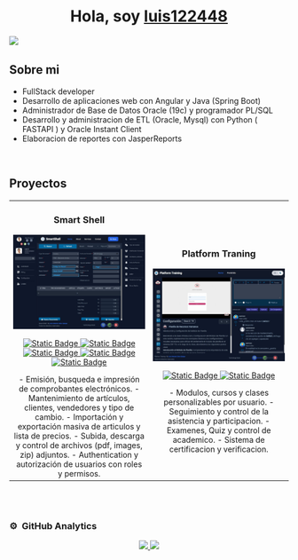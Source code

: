 <div align="center">
<h1 align="center">Hola, soy <a href="https://aristi.dev">luis122448</a></h1>
</div>
<img src="https://i.imgur.com/weNbhGZ.png">

## Sobre mi

- FullStack developer
- Desarrollo de aplicaciones web con Angular y Java (Spring Boot)
- Administrador de Base de Datos Oracle (19c) y programador PL/SQL
- Desarrollo y administracion de ETL (Oracle, Mysql) con Python ( FASTAPI ) y Oracle Instant Client
- Elaboracion de reportes con JasperReports

<br>

## Proyectos
<table>
<tr>
<td width="50%">
<h3 align="center">Smart Shell</h3>
<div align="center">
<a href="https://github.com/luis122448/smart-shell-angular" target="_blank"><img src="./project/smart-shell/2.jpg" width="400" alt="Curso básico android"></a>
<p>
<a href="https://github.com/luis122448/smart-shell-angular" target="_blank">
<img alt="Static Badge" src="https://img.shields.io/badge/FronEnd-8A2BE2?logo=angular&logoColor=red&color=white">
</a>
<a href="https://github.com/luis122448/smart-shell-springboot" target="_blank">
<img alt="Static Badge" src="https://img.shields.io/badge/BackEnd-8A2BE2?logo=spring&color=white">
</a>
<a href="https://github.com/luis122448/smart-shell-postgres" target="_blank">
<img alt="Static Badge" src="https://img.shields.io/badge/DataBase-8A2BE2?logo=postgresql&logoColor=blue&color=white">
</a>
<a href="https://github.com/luis122448/smart-shell-mongo" target="_blank">
<img alt="Static Badge" src="https://img.shields.io/badge/DataBase-8A2BE2?logo=mongodb&color=white">
</a>
<a href="https://github.com/luis122448/smart-shell-redis" target="_blank">
<img alt="Static Badge" src="https://img.shields.io/badge/DataBase-8A2BE2?logo=redis&color=white">
</a>
</p>
- Emisión, busqueda e impresión de comprobantes electrónicos.
- Mantenimiento de artículos, clientes, vendedores y tipo de cambio.
- Importación y exportación masiva de articulos y lista de precios.
- Subida, descarga y control de archivos (pdf, images, zip) adjuntos.
- Authentication y autorización de usuarios con roles y permisos.
</div>                                                                                 
</td>
<td width="50%">
               <br>
<h3 align="center">Platform Traning</h3>
<div align="center">                                       
<a href="https://github.com/luis122448/platform-training-angular" target="_blank">
<img src="/project/pro-learn-tracker/7.jpg" width="400" alt="Curso arquitectura MVVM">
</a>
<br>
<p>
<a href="https://github.com/luis122448/platform-training-angular" target="_blank">
<img alt="Static Badge" src="https://img.shields.io/badge/FronEnd-8A2BE2?logo=angular&logoColor=red&color=white">
</a>
<a href="https://github.com/luis122448/platform-training-springboot" target="_blank">
<img alt="Static Badge" src="https://img.shields.io/badge/BackEnd-8A2BE2?logo=spring&color=white">
</a>
</p>
- Modulos, cursos y clases personalizables por usuario.
- Seguimiento y control de la asistencia y participacion.
- Examenes, Quiz y control de academico.
- Sistema de certificacion y verificacion.
</div>                                                             
</table>                                                                                 
</div>
<br>                                                
</div>
<br>

### ⚙️ &nbsp;GitHub Analytics

<p align="center">
<a href="https://github.com/luis122448">
  <img height="180em" src="https://github-readme-stats-eight-theta.vercel.app/api?username=luis122448&show_icons=true&theme=algolia&include_all_commits=true&count_private=true"/>
  <img height="180em" src="https://github-readme-stats-eight-theta.vercel.app/api/top-langs/?username=luis122448&layout=compact&langs_count=8&theme=algolia"/>
</a>
</p>